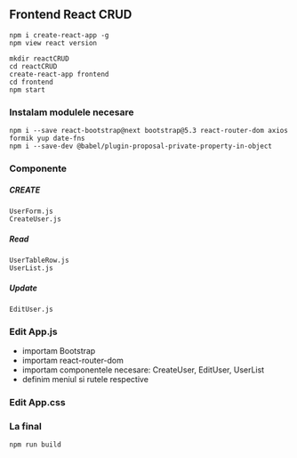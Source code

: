 ## Frontend React CRUD
```
npm i create-react-app -g 
npm view react version
```
```
mkdir reactCRUD
cd reactCRUD
create-react-app frontend
cd frontend
npm start
```
### Instalam modulele necesare 
```
npm i --save react-bootstrap@next bootstrap@5.3 react-router-dom axios formik yup date-fns
npm i --save-dev @babel/plugin-proposal-private-property-in-object
```
### Componente
##### CREATE
```
UserForm.js
CreateUser.js
```
##### Read
```
UserTableRow.js
UserList.js
```
##### Update
```
EditUser.js
```

### Edit App.js

- importam Bootstrap
- importam react-router-dom
- importam componentele necesare: CreateUser, EditUser, UserList
- definim meniul si rutele respective

### Edit App.css

### La final
```
npm run build
```